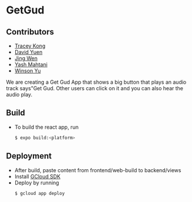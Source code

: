# GetGud

## Contributors

- [Tracey Kong](https://github.com/TraceyKong)
- [David Yuen](https://github.com/davidy9000)
- [Jing Wen](https://github.com/)
- [Yash Mahtani](https://github.com/gasperjw1)
- [Winson Yu](https://github.com/winson65)

We are creating a Get Gud App that shows a big button that plays an audio track says"Get Gud.
Other users can click on it and you can also hear the audio play.

## Build

- To build the react app, run 
    ```sh
    $ expo build:<platform>
    ```

## Deployment

- After build, paste content from frontend/web-build to backend/views
- Install [GCloud SDK](https://cloud.google.com/sdk/docs/install)
- Deploy by running
    ```sh
    $ gcloud app deploy
    ```